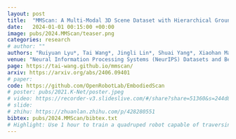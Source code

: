 ```yaml
---
layout: post
title:  "MMScan: A Multi-Modal 3D Scene Dataset with Hierarchical Grounded Language Annotations"
date:   2024-01-01 00:15:00 +00:00
image: pubs/2024.MMScan/teaser.png
categories: research
# author: ""
authors: "Ruiyuan Lyu*, Tai Wang*, Jingli Lin*, Shuai Yang*, Xiaohan Mao, Yilun Chen, Runsen Xu, Haifeng Huang, Chenming Zhu, Dahua Lin, <strong>Jiangmiao Pang</strong><sup>&dagger;</sup>"
venue: "Neural Information Processing Systems (NeurIPS) Datasets and Benchmarks Track"
page: https://tai-wang.github.io/mmscan/
arxiv: https://arxiv.org/abs/2406.09401
# paper: 
code: https://github.com/OpenRobotLab/EmbodiedScan
# poster: pubs/2021.K-Net/poster.jpeg
# video: https://recorder-v3.slideslive.com/#/share?share=51360&s=244d89a2-1418-4fd5-89fe-dc9616fc6efd
# slide:
# zhihu: https://zhuanlan.zhihu.com/p/428280551
bibtex: pubs/2024.MMScan/bibtex.txt
# Highlight: Use 1 hour to train a quadruped robot capable of traversing any terrain under any disturbances in the open world.
---
```

